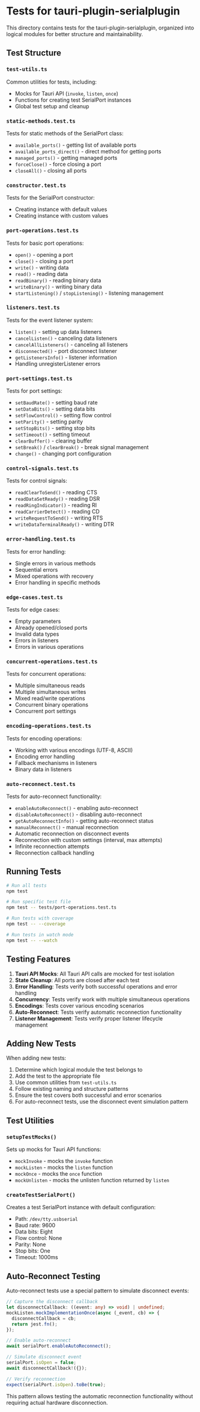 # Tests for tauri-plugin-serialplugin

This directory contains tests for the tauri-plugin-serialplugin, organized into logical modules for better structure and maintainability.

## Test Structure

### `test-utils.ts`
Common utilities for tests, including:
- Mocks for Tauri API (`invoke`, `listen`, `once`)
- Functions for creating test SerialPort instances
- Global test setup and cleanup

### `static-methods.test.ts`
Tests for static methods of the SerialPort class:
- `available_ports()` - getting list of available ports
- `available_ports_direct()` - direct method for getting ports
- `managed_ports()` - getting managed ports
- `forceClose()` - force closing a port
- `closeAll()` - closing all ports

### `constructor.test.ts`
Tests for the SerialPort constructor:
- Creating instance with default values
- Creating instance with custom values

### `port-operations.test.ts`
Tests for basic port operations:
- `open()` - opening a port
- `close()` - closing a port
- `write()` - writing data
- `read()` - reading data
- `readBinary()` - reading binary data
- `writeBinary()` - writing binary data
- `startListening()` / `stopListening()` - listening management

### `listeners.test.ts`
Tests for the event listener system:
- `listen()` - setting up data listeners
- `cancelListen()` - canceling data listeners
- `cancelAllListeners()` - canceling all listeners
- `disconnected()` - port disconnect listener
- `getListenersInfo()` - listener information
- Handling unregisterListener errors

### `port-settings.test.ts`
Tests for port settings:
- `setBaudRate()` - setting baud rate
- `setDataBits()` - setting data bits
- `setFlowControl()` - setting flow control
- `setParity()` - setting parity
- `setStopBits()` - setting stop bits
- `setTimeout()` - setting timeout
- `clearBuffer()` - clearing buffer
- `setBreak()` / `clearBreak()` - break signal management
- `change()` - changing port configuration

### `control-signals.test.ts`
Tests for control signals:
- `readClearToSend()` - reading CTS
- `readDataSetReady()` - reading DSR
- `readRingIndicator()` - reading RI
- `readCarrierDetect()` - reading CD
- `writeRequestToSend()` - writing RTS
- `writeDataTerminalReady()` - writing DTR

### `error-handling.test.ts`
Tests for error handling:
- Single errors in various methods
- Sequential errors
- Mixed operations with recovery
- Error handling in specific methods

### `edge-cases.test.ts`
Tests for edge cases:
- Empty parameters
- Already opened/closed ports
- Invalid data types
- Errors in listeners
- Errors in various operations

### `concurrent-operations.test.ts`
Tests for concurrent operations:
- Multiple simultaneous reads
- Multiple simultaneous writes
- Mixed read/write operations
- Concurrent binary operations
- Concurrent port settings

### `encoding-operations.test.ts`
Tests for encoding operations:
- Working with various encodings (UTF-8, ASCII)
- Encoding error handling
- Fallback mechanisms in listeners
- Binary data in listeners

### `auto-reconnect.test.ts`
Tests for auto-reconnect functionality:
- `enableAutoReconnect()` - enabling auto-reconnect
- `disableAutoReconnect()` - disabling auto-reconnect
- `getAutoReconnectInfo()` - getting auto-reconnect status
- `manualReconnect()` - manual reconnection
- Automatic reconnection on disconnect events
- Reconnection with custom settings (interval, max attempts)
- Infinite reconnection attempts
- Reconnection callback handling

## Running Tests

```bash
# Run all tests
npm test

# Run specific test file
npm test -- tests/port-operations.test.ts

# Run tests with coverage
npm test -- --coverage

# Run tests in watch mode
npm test -- --watch
```

## Testing Features

1. **Tauri API Mocks**: All Tauri API calls are mocked for test isolation
2. **State Cleanup**: All ports are closed after each test
3. **Error Handling**: Tests verify both successful operations and error handling
4. **Concurrency**: Tests verify work with multiple simultaneous operations
5. **Encodings**: Tests cover various encoding scenarios
6. **Auto-Reconnect**: Tests verify automatic reconnection functionality
7. **Listener Management**: Tests verify proper listener lifecycle management

## Adding New Tests

When adding new tests:
1. Determine which logical module the test belongs to
2. Add the test to the appropriate file
3. Use common utilities from `test-utils.ts`
4. Follow existing naming and structure patterns
5. Ensure the test covers both successful and error scenarios
6. For auto-reconnect tests, use the disconnect event simulation pattern

## Test Utilities

### `setupTestMocks()`
Sets up mocks for Tauri API functions:
- `mockInvoke` - mocks the `invoke` function
- `mockListen` - mocks the `listen` function  
- `mockOnce` - mocks the `once` function
- `mockUnlisten` - mocks the unlisten function returned by `listen`

### `createTestSerialPort()`
Creates a test SerialPort instance with default configuration:
- Path: `/dev/tty.usbserial`
- Baud rate: 9600
- Data bits: Eight
- Flow control: None
- Parity: None
- Stop bits: One
- Timeout: 1000ms

## Auto-Reconnect Testing

Auto-reconnect tests use a special pattern to simulate disconnect events:

```typescript
// Capture the disconnect callback
let disconnectCallback: ((event: any) => void) | undefined;
mockListen.mockImplementationOnce(async (_event, cb) => {
  disconnectCallback = cb;
  return jest.fn();
});

// Enable auto-reconnect
await serialPort.enableAutoReconnect();

// Simulate disconnect event
serialPort.isOpen = false;
await disconnectCallback!({});

// Verify reconnection
expect(serialPort.isOpen).toBe(true);
```

This pattern allows testing the automatic reconnection functionality without requiring actual hardware disconnection. 
